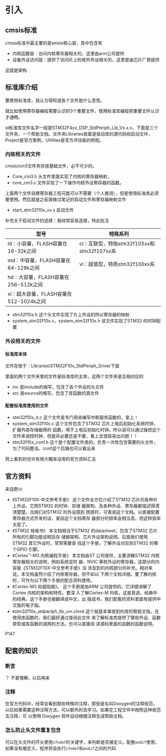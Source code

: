 # 引入

## cmsis标准

cmsis标准中最主要的是smsis核心层，其中包含有

- 内核函数层：访问内核寄存器相关的，这里由arm公司提供
- 设备外设访问层：提供了访问片上的核外外设相关的，这里是由芯片厂商提供

这就是架构

## 标准库介绍

要使用标准库，我认为得知道各个文件是什么意思。

就比如使用寄存器编程需要认识的3个重要文件，使用标准库编程把重要文件认识才通畅。

st标准库文件名字一般是STM32F4xx_DSP_StdPeriph_Lib_Vx.x.x，下面是三个文件夹，一个帮助文档。文件夹Libraries放着是驱动库的源代码和启动文件，Project是官方案例，Utilities是官方评估板的例程。

### 内核相关的文件

cmsis/cm3文件夹存放基础文件，必不可少的。

- Core_cm3.h 头文件里面实现了内核的寄存器映射，
- core_cm3.c 文件实现了一下操作内核外设寄存器的函数。

上面两个文件自建寄存器工程可能可以不需要（个人推测），但是使用标准库必须要使用。然后就是之前我做过笔记的启动文件和寄存器映射文件

- start_stm32f10x_xx.s 启动文件

补充关于启动文件的选择：我经常容易选错，特此批注

| 型号                                   | 特殊系列                                   |
| -------------------------------------- | ------------------------------------------ |
| ld：小容量，FLASH容量在16-32k之间      | cl：互联型，特指stm32f105xx和stm32f107xx系 |
| md：中容量，FLASH容量在64-128k之间     | vl：超值型，特质stm32f100xx系              |
| hd：大容量，FLASH容量在256-512k之间    |                                            |
| xl：超大容量，FLASH容量在512-1024k之间 |                                            |

- stm32f10x.h 这个头文件实现了片上外设的所以寄存器的映射
- system_stm32f10x.c，system_stm32f10x.h 该文件实现了STM32 的时钟配置

### 外设相关的文件

#### 标准库本体

文件存放于：Libraries\STM32F10x_StdPeriph_Driver下面

里面的两个文件夹里的文件是标准库的主体，这两个文件夹是互相对应的

- inc 是include的缩写，包含了各个外设的头文件
- src 是source的缩写，包含了库函数的源文件

#### 配套标准库使用的文件

- stm32f10x_it.c 这个文件是专门用来编写中断服务函数的，拿上！
- system_stm32f10x.c 这个文件包含了STM32 芯片上电后初始化系统时钟、扩展外部存储器用的
  函数，用于上电后初始化时钟。所以说可以通过操控这个文件来调控时钟，但是非必要还是不要，看上去很容易出问题！！
- stm32f10x_conf.h 这个是个配置文件类的，负责一次性包含需要的头文件，为了代码整洁。conf这个后缀也可以看出来



网上看到的也许有用大概率没用的官方资料汇总

## 官方资料

来自野火

- 《STM32F10X-中文参考手册》
  这个文件全方位介绍了STM32 芯片的各种片上外设，它把STM32 的时钟、存储
  器架构、及各种外设、寄存器都描述得清清楚楚。当我们对STM32 的外设感到
  困惑时，可查阅这个文档。以直接配置寄存器方式开发的话，查阅这个文档寄存
  器部分的频率会相当高，但这样效率太低了。
- 《STM32 规格书》
  本文档相当于STM32 的datasheet，包含了STM32 芯片所有的引脚功能说明及存
  储器架构、芯片外设架构说明。后面我们使用STM32 其它外设时，常常需要查
  找这个手册，了解外设对应到STM32 的哪个GPIO 引脚。
- 《Cortex™-M3 内核编程手册》
  本文档由ST 公司提供，主要讲解STM32 内核寄存器相关的说明，例如系统定时
  器、NVIC 等核外设的寄存器。这部分的内容是《STM32F10X-中文参考手册》没
  涉及到的内核部分的补充。相对来说，本文档虽然介绍了内核寄存器，但不如以
  下两个文档详细，要了解内核时，可作为以下两个手册的配合资料使用。
- 《Cortex-M3 权威指南》。
  这个手册是由ARM 公司提供的，它详细讲解了Cortex 内核的架构和特性，要深
  入了解Cortex-M 内核，这是首选，经典中的经典。这个手册也被翻译成中文，出
  版成书，我们配套的资料里面有提供中文版的电子版。
- 《stm32f10x_stdperiph_lib_um.chm》
  这个就是本章提到的库的帮助文档，在使用库函数时，我们最好通过查阅此文件
  来了解标准库提供了哪些外设、函数原型或库函数的调用的方法。也可以直接阅
  读源码里面的函数的函数说明。

P147

## 配套的知识
### 断言
？
不甚理解，以后再来
### 注释
在官方代码中，经常会看到那些特殊的注释，那些是名叫Doxygen的注释规范，
以后如果需要这种注释方法，可以额外的去学习。如果在工程文件中按照这种规范去注释，可
以使用 Doxygen 软件自动根据注释生成帮助文档。
### 怎么防止头文件重复包含
可以在头文件的开头使用`ifndef`的关键字，来判断是否被定义。配套`endif`使用，如果没有被定义，程序将会执行`ifndef`和`endif`之间的代码